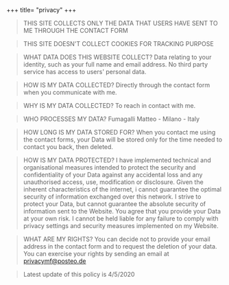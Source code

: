 +++
title= "privacy"
+++
>THIS SITE COLLECTS ONLY THE DATA THAT USERS HAVE SENT TO ME THROUGH THE CONTACT FORM

>THIS SITE DOESN'T COLLECT COOKIES FOR TRACKING PURPOSE

>WHAT DATA DOES THIS WEBSITE COLLECT?
>Data relating to your identity, such as your full name and email address.
>No third party service has access to users' personal data.

>HOW IS MY DATA COLLECTED?
>Directly through the contact form when you communicate with me.

>WHY IS MY DATA COLLECTED?
>To reach in contact with me.

>WHO PROCESSES MY DATA?
>Fumagalli Matteo - Milano - Italy

>HOW LONG IS MY DATA STORED FOR?
>When you contact me using the contact forms, your Data will be stored only for the time needed to contact you back, then deleted.

>HOW IS MY DATA PROTECTED?
>I have implemented technical and organisational measures intended to protect the security and confidentiality of your Data against any accidental loss and any unauthorised access, use, modification or disclosure.
>Given the inherent characteristics of the internet, i cannot guarantee the optimal security of information exchanged over this network.
>I strive to protect your Data, but cannot guarantee the absolute security of information sent to the Website. You agree that you provide your Data at your own risk.
>I cannot be held liable for any failure to comply with privacy settings and security measures implemented on my Website.

>WHAT ARE MY RIGHTS?
>You can decide not to provide your email address in the contact form and to request the deletion of your data.
>You can exercise your rights by sending an email at privacymf@posteo.de

>Latest update of this policy is 4/5/2020
